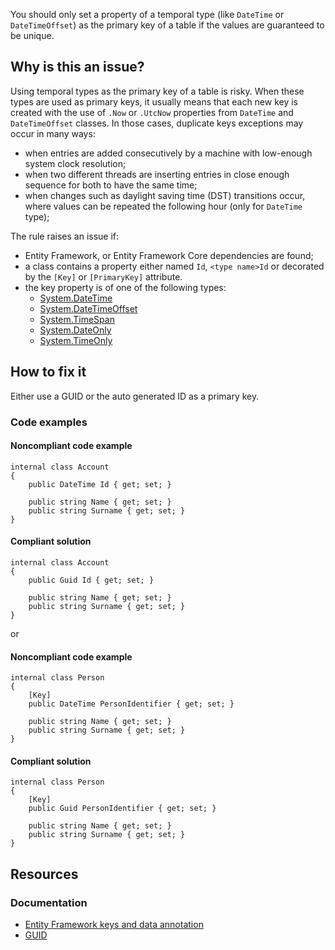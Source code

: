 You should only set a property of a temporal type (like `DateTime` or `DateTimeOffset`) as the primary key of a table if the
values are guaranteed to be unique.

## Why is this an issue?

Using temporal types as the primary key of a table is risky. When these types are used as primary keys, it usually means that each new key is
created with the use of `.Now` or `.UtcNow` properties from `DateTime` and `DateTimeOffset` classes. In
those cases, duplicate keys exceptions may occur in many ways:

-   when entries are added consecutively by a machine with low-enough system clock resolution;
-   when two different threads are inserting entries in close enough sequence for both to have the same time;
-   when changes such as daylight saving time (DST) transitions occur, where values can be repeated the following hour (only for
  `DateTime` type);

The rule raises an issue if:

-   Entity Framework, or Entity Framework Core dependencies are found;
-   a class contains a property either named `Id`, `<type name>Id` or decorated by the `[Key]` or
  `[PrimaryKey]` attribute.
-   the key property is of one of the following types:
    - [System.DateTime](https://learn.microsoft.com/en-us/dotnet/api/system.datetime)
    - [System.DateTimeOffset](https://learn.microsoft.com/en-us/dotnet/api/system.datetimeoffset)
    - [System.TimeSpan](https://learn.microsoft.com/en-us/dotnet/api/system.timespan)
    - [System.DateOnly](https://learn.microsoft.com/en-us/dotnet/api/system.dateonly)
    - [System.TimeOnly](https://learn.microsoft.com/en-us/dotnet/api/system.timeonly)

## How to fix it

Either use a GUID or the auto generated ID as a primary key.

### Code examples

#### Noncompliant code example

    internal class Account
    {
        public DateTime Id { get; set; }
    
        public string Name { get; set; }
        public string Surname { get; set; }
    }

#### Compliant solution

    internal class Account
    {
        public Guid Id { get; set; }
    
        public string Name { get; set; }
        public string Surname { get; set; }
    }

or

#### Noncompliant code example

    internal class Person
    {
        [Key]
        public DateTime PersonIdentifier { get; set; }
    
        public string Name { get; set; }
        public string Surname { get; set; }
    }

#### Compliant solution

    internal class Person
    {
        [Key]
        public Guid PersonIdentifier { get; set; }
    
        public string Name { get; set; }
        public string Surname { get; set; }
    }

## Resources

### Documentation

-   [Entity Framework keys and data annotation](https://learn.microsoft.com/en-us/ef/core/modeling/keys?tabs=data-annotations)
-   [GUID](https://learn.microsoft.com/en-us/dotnet/api/system.guid)